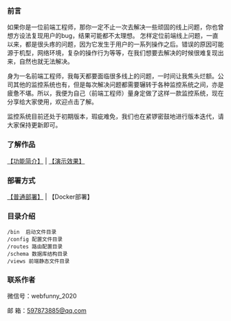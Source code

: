  ### 前言
   如果你是一位前端工程师，那你一定不止一次去解决一些顽固的线上问题，你也曾想方设法复现用户的bug，结果可能都不太理想。 怎样定位前端线上问题，一直以来，都是很头疼的问题，因为它发生于用户的一系列操作之后。错误的原因可能源于机型，网络环境，复杂的操作行为等等，在我们想要去解决的时候很难复现出来，自然也就无法解决。

   身为一名前端工程师，我每天都要面临很多线上的问题，一时间让我焦头烂额。公司其他的监控系统也有，但是每次解决问题都需要辗转于各种监控系统之间，亦是疲惫不堪。所以，我便为自己（前端工程师）量身定做了这样一款监控系统，现在分享给大家使用，欢迎点击了解。
   
   监控系统目前还处于初期版本，瑕疵难免，我们也在紧锣密鼓地进行版本迭代，请大家保持更新即可。
  
### 了解作品  
   [【功能简介】](http://www.webfunny.cn/website/home.html) | [【演示效果】](http://www.webfunny.cn/demo/home.html)

### 部署方式

   [【普通部署】](https://github.com/a597873885/webfunny_monitor/blob/master/DES.md) | 
   【Docker部署】
  
### 目录介绍
    /bin  启动文件目录
    /config 配置文件目录
    /routes 路由配置目录
    /schema 数据库结构目录
    /views 前端静态文件目录
   
### 联系作者
   微信号：webfunny_2020
   
   邮 箱：597873885@qq.com
   
